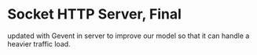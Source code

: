 # Socket HTTP Server, Final

updated  with Gevent in server to improve our model so that it can handle a heavier traffic load.

